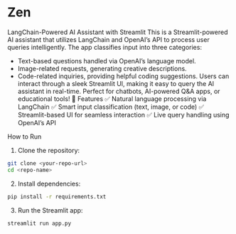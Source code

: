 # Zen

LangChain-Powered AI Assistant with Streamlit
This is a Streamlit-powered AI assistant that utilizes LangChain and OpenAI’s API to process user queries intelligently. The app classifies input into three categories:
- Text-based questions handled via OpenAI’s language model.
- Image-related requests, generating creative descriptions.
- Code-related inquiries, providing helpful coding suggestions.
Users can interact through a sleek Streamlit UI, making it easy to query the AI assistant in real-time. Perfect for chatbots, AI-powered Q&A apps, or educational tools! 🚀
Features
✅ Natural language processing via LangChain
✅ Smart input classification (text, image, or code)
✅ Streamlit-based UI for seamless interaction
✅ Live query handling using OpenAI’s API

How to Run
1. Clone the repository:
```bash
git clone <your-repo-url>
cd <repo-name>
```

2. Install dependencies:
```bash
pip install -r requirements.txt
```

3. Run the Streamlit app:
```bash
streamlit run app.py
```

